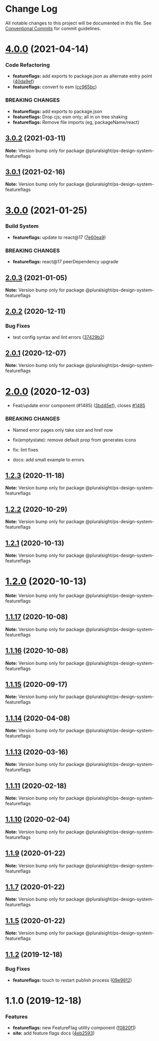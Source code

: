 # Change Log

All notable changes to this project will be documented in this file.
See [Conventional Commits](https://conventionalcommits.org) for commit guidelines.

# [4.0.0](https://github.com/pluralsight/design-system/compare/@pluralsight/ps-design-system-featureflags@3.0.2...@pluralsight/ps-design-system-featureflags@4.0.0) (2021-04-14)


### Code Refactoring

* **featureflags:** add exports to package.json as alternate entry point ([40da9ef](https://github.com/pluralsight/design-system/commit/40da9ef30a14c6c826d96ea88a253e57aeb31dbc))
* **featureflags:** convert to esm ([cc965bc](https://github.com/pluralsight/design-system/commit/cc965bc20c91051ae1761f853eedc042f2ffe5fd))


### BREAKING CHANGES

* **featureflags:** add exports to package.json
* **featureflags:** Drop cjs; esm only; all in on tree shaking
* **featureflags:** Remove file imports (eg, packageName/react)





## [3.0.2](https://github.com/pluralsight/design-system/compare/@pluralsight/ps-design-system-featureflags@3.0.1...@pluralsight/ps-design-system-featureflags@3.0.2) (2021-03-11)

**Note:** Version bump only for package @pluralsight/ps-design-system-featureflags





## [3.0.1](https://github.com/pluralsight/design-system/compare/@pluralsight/ps-design-system-featureflags@3.0.0...@pluralsight/ps-design-system-featureflags@3.0.1) (2021-02-16)

**Note:** Version bump only for package @pluralsight/ps-design-system-featureflags





# [3.0.0](https://github.com/pluralsight/design-system/compare/@pluralsight/ps-design-system-featureflags@2.0.3...@pluralsight/ps-design-system-featureflags@3.0.0) (2021-01-25)


### Build System

* **featureflags:** update to react@17 ([7e60ea9](https://github.com/pluralsight/design-system/commit/7e60ea90fcd715dcad118df81517636c3a7edd32))


### BREAKING CHANGES

* **featureflags:** react@17 peerDependency upgrade





## [2.0.3](https://github.com/pluralsight/design-system/compare/@pluralsight/ps-design-system-featureflags@2.0.2...@pluralsight/ps-design-system-featureflags@2.0.3) (2021-01-05)

**Note:** Version bump only for package @pluralsight/ps-design-system-featureflags





## [2.0.2](https://github.com/pluralsight/design-system/compare/@pluralsight/ps-design-system-featureflags@2.0.1...@pluralsight/ps-design-system-featureflags@2.0.2) (2020-12-11)


### Bug Fixes

* test config syntax and lint errors ([37429b2](https://github.com/pluralsight/design-system/commit/37429b289e428500233a3954c5bf1bb96df852a6))





## [2.0.1](https://github.com/pluralsight/design-system/compare/@pluralsight/ps-design-system-featureflags@2.0.0...@pluralsight/ps-design-system-featureflags@2.0.1) (2020-12-07)

**Note:** Version bump only for package @pluralsight/ps-design-system-featureflags





# [2.0.0](https://github.com/pluralsight/design-system/compare/@pluralsight/ps-design-system-featureflags@1.2.3...@pluralsight/ps-design-system-featureflags@2.0.0) (2020-12-03)


* Feat/update error component (#1485) ([3bd45ef](https://github.com/pluralsight/design-system/commit/3bd45efa91aac5265525af191f10e59244289071)), closes [#1485](https://github.com/pluralsight/design-system/issues/1485)


### BREAKING CHANGES

* Named error pages only take size and href now

* fix(emptystate): remove default prop from generates icons

* fix: lint fixes

* docs: add small example to errors





## [1.2.3](https://github.com/pluralsight/design-system/compare/@pluralsight/ps-design-system-featureflags@1.2.2...@pluralsight/ps-design-system-featureflags@1.2.3) (2020-11-18)

**Note:** Version bump only for package @pluralsight/ps-design-system-featureflags





## [1.2.2](https://github.com/pluralsight/design-system/compare/@pluralsight/ps-design-system-featureflags@1.2.1...@pluralsight/ps-design-system-featureflags@1.2.2) (2020-10-29)

**Note:** Version bump only for package @pluralsight/ps-design-system-featureflags





## [1.2.1](https://github.com/pluralsight/design-system/compare/@pluralsight/ps-design-system-featureflags@1.2.0...@pluralsight/ps-design-system-featureflags@1.2.1) (2020-10-13)

**Note:** Version bump only for package @pluralsight/ps-design-system-featureflags





# [1.2.0](https://github.com/pluralsight/design-system/compare/@pluralsight/ps-design-system-featureflags@1.1.17...@pluralsight/ps-design-system-featureflags@1.2.0) (2020-10-13)

**Note:** Version bump only for package @pluralsight/ps-design-system-featureflags





## [1.1.17](https://github.com/pluralsight/design-system/compare/@pluralsight/ps-design-system-featureflags@1.1.16...@pluralsight/ps-design-system-featureflags@1.1.17) (2020-10-08)

**Note:** Version bump only for package @pluralsight/ps-design-system-featureflags





## [1.1.16](https://github.com/pluralsight/design-system/compare/@pluralsight/ps-design-system-featureflags@1.1.15...@pluralsight/ps-design-system-featureflags@1.1.16) (2020-10-08)

**Note:** Version bump only for package @pluralsight/ps-design-system-featureflags





## [1.1.15](https://github.com/pluralsight/design-system/compare/@pluralsight/ps-design-system-featureflags@1.1.14...@pluralsight/ps-design-system-featureflags@1.1.15) (2020-09-17)

**Note:** Version bump only for package @pluralsight/ps-design-system-featureflags





## [1.1.14](https://github.com/pluralsight/design-system/compare/@pluralsight/ps-design-system-featureflags@1.1.13...@pluralsight/ps-design-system-featureflags@1.1.14) (2020-04-08)

**Note:** Version bump only for package @pluralsight/ps-design-system-featureflags





## [1.1.13](https://github.com/pluralsight/design-system/compare/@pluralsight/ps-design-system-featureflags@1.1.12...@pluralsight/ps-design-system-featureflags@1.1.13) (2020-03-16)

**Note:** Version bump only for package @pluralsight/ps-design-system-featureflags





## [1.1.11](https://github.com/pluralsight/design-system/compare/@pluralsight/ps-design-system-featureflags@1.1.10...@pluralsight/ps-design-system-featureflags@1.1.11) (2020-02-18)

**Note:** Version bump only for package @pluralsight/ps-design-system-featureflags





## [1.1.10](https://github.com/pluralsight/design-system/compare/@pluralsight/ps-design-system-featureflags@1.1.9...@pluralsight/ps-design-system-featureflags@1.1.10) (2020-02-04)

**Note:** Version bump only for package @pluralsight/ps-design-system-featureflags





## [1.1.9](https://github.com/pluralsight/design-system/compare/@pluralsight/ps-design-system-featureflags@1.1.7...@pluralsight/ps-design-system-featureflags@1.1.9) (2020-01-22)

**Note:** Version bump only for package @pluralsight/ps-design-system-featureflags





## [1.1.7](https://github.com/pluralsight/design-system/compare/@pluralsight/ps-design-system-featureflags@1.1.5...@pluralsight/ps-design-system-featureflags@1.1.7) (2020-01-22)

**Note:** Version bump only for package @pluralsight/ps-design-system-featureflags





## [1.1.5](https://github.com/pluralsight/design-system/compare/@pluralsight/ps-design-system-featureflags@1.1.3...@pluralsight/ps-design-system-featureflags@1.1.5) (2020-01-22)

**Note:** Version bump only for package @pluralsight/ps-design-system-featureflags





## [1.1.2](https://github.com/pluralsight/design-system/compare/@pluralsight/ps-design-system-featureflags@1.1.0...@pluralsight/ps-design-system-featureflags@1.1.2) (2019-12-18)


### Bug Fixes

* **featureflags:** touch to restart publish process ([09e9812](https://github.com/pluralsight/design-system/commit/09e9812114735997fb324504baf87c0425567879))





# 1.1.0 (2019-12-18)


### Features

* **featureflags:** new FeatureFlag utility component ([f0820f1](https://github.com/pluralsight/design-system/commit/f0820f10ac0a65ec226ce2bb2de13aafd46a85c2))
* **site:** add feature flags docs ([4eb2593](https://github.com/pluralsight/design-system/commit/4eb2593cf9a0b8000bf146ffd752483fc5915533))
